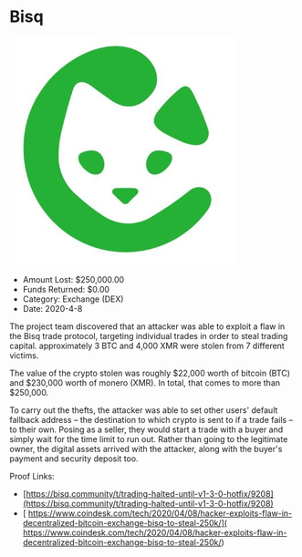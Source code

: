 # Bisq
![Bisq](/rektimages/Bisq.png)
- Amount Lost: $250,000.00
- Funds Returned: $0.00
- Category: Exchange (DEX)
- Date: 2020-4-8

The project team discovered that an attacker was able to exploit a flaw in the Bisq trade protocol, targeting individual trades in order to steal trading capital. approximately 3 BTC and 4,000 XMR were stolen from 7 different victims.  
  
The value of the crypto stolen was roughly $22,000 worth of bitcoin (BTC) and $230,000 worth of monero (XMR). In total, that comes to more than $250,000.  
  
To carry out the thefts, the attacker was able to set other users' default fallback address – the destination to which crypto is sent to if a trade fails – to their own. Posing as a seller, they would start a trade with a buyer and simply wait for the time limit to run out. Rather than going to the legitimate owner, the digital assets arrived with the attacker, along with the buyer's payment and security deposit too.


Proof Links:
- [https://bisq.community/t/trading-halted-until-v1-3-0-hotfix/9208](https://bisq.community/t/trading-halted-until-v1-3-0-hotfix/9208)
- [ https://www.coindesk.com/tech/2020/04/08/hacker-exploits-flaw-in-decentralized-bitcoin-exchange-bisq-to-steal-250k/]( https://www.coindesk.com/tech/2020/04/08/hacker-exploits-flaw-in-decentralized-bitcoin-exchange-bisq-to-steal-250k/)


